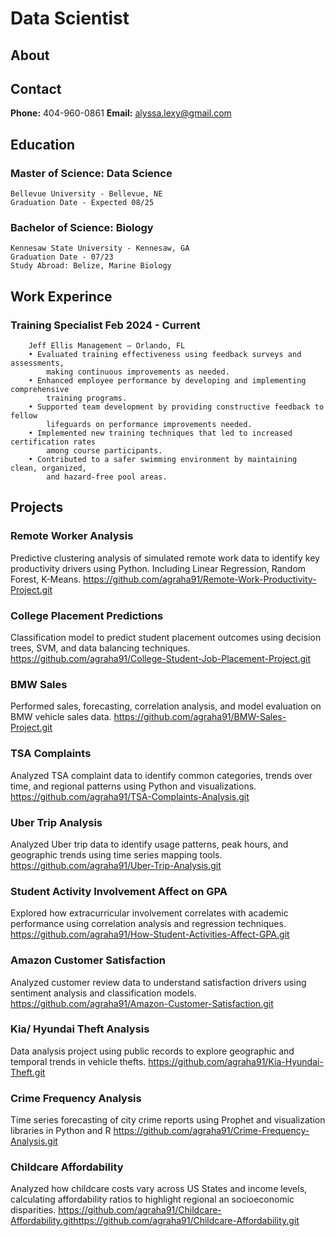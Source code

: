 # Data Scientist

## About


## Contact
**Phone:** 404-960-0861
**Email:** alyssa.lexy@gmail.com

## Education

### **Master of Science:** Data Science
    Bellevue University - Bellevue, NE
    Graduation Date - Expected 08/25

### **Bachelor of Science:** Biology
    Kennesaw State University - Kennesaw, GA
    Graduation Date - 07/23
    Study Abroad: Belize, Marine Biology


## Work Experince
### Training Specialist Feb 2024 - Current
        Jeff Ellis Management – Orlando, FL
        • Evaluated training effectiveness using feedback surveys and assessments, 
            making continuous improvements as needed.
        • Enhanced employee performance by developing and implementing comprehensive
            training programs.
        • Supported team development by providing constructive feedback to fellow 
            lifeguards on performance improvements needed.
        • Implemented new training techniques that led to increased certification rates 
            among course participants.
        • Contributed to a safer swimming environment by maintaining clean, organized, 
            and hazard-free pool areas.


## Projects
### Remote Worker Analysis
Predictive clustering analysis of simulated remote work data to identify key productivity drivers using Python. Including Linear Regression, Random Forest, K-Means.
https://github.com/agraha91/Remote-Work-Productivity-Project.git

### College Placement Predictions
Classification model to predict student placement outcomes using decision trees, SVM, and data balancing techniques.
https://github.com/agraha91/College-Student-Job-Placement-Project.git

### BMW Sales
Performed sales, forecasting, correlation analysis, and model evaluation on BMW vehicle sales data.
https://github.com/agraha91/BMW-Sales-Project.git

### TSA Complaints 
Analyzed TSA complaint data to identify common categories, trends over time, and regional patterns using Python and visualizations. 
https://github.com/agraha91/TSA-Complaints-Analysis.git

### Uber Trip Analysis
Analyzed Uber trip data to identify usage patterns, peak hours, and geographic trends using time series mapping tools.
https://github.com/agraha91/Uber-Trip-Analysis.git


### Student Activity Involvement Affect on GPA
Explored how extracurricular involvement correlates with academic performance using correlation analysis and regression techniques.
https://github.com/agraha91/How-Student-Activities-Affect-GPA.git

### Amazon Customer Satisfaction 
Analyzed customer review data to understand satisfaction drivers using sentiment analysis and classification models. 
https://github.com/agraha91/Amazon-Customer-Satisfaction.git

### Kia/ Hyundai Theft Analysis
Data analysis project using public records to explore geographic and temporal trends in vehicle thefts.
https://github.com/agraha91/Kia-Hyundai-Theft.git

### Crime Frequency Analysis
Time series forecasting of city crime reports using Prophet and visualization libraries in Python and R
https://github.com/agraha91/Crime-Frequency-Analysis.git

### Childcare Affordability
Analyzed how childcare costs vary across US States and income levels, calculating affordability ratios to highlight regional an socioeconomic disparities.
https://github.com/agraha91/Childcare-Affordability.githttps://github.com/agraha91/Childcare-Affordability.git









